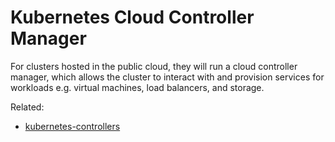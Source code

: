 # Kubernetes Cloud Controller Manager

For clusters hosted in the public cloud, they will run a cloud
controller manager, which allows the cluster to interact with and
provision services for workloads e.g. virtual machines, load balancers,
and storage.

Related:
- [kubernetes-controllers](kubernetes-controllers.md)
